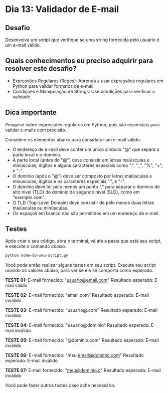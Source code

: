 # Dia 13: Validador de E-mail

## Desafio

Desenvolva um script que verifique se uma string fornecida pelo usuário é um e-mail válido.

## Quais conhecimentos eu preciso adquirir para resolver este desafio?

- Expressões Regulares (Regex): Aprenda a usar expressões regulares em Python para validar formatos de e-mail.
- Condições e Manipulação de Strings: Use condições para verificar a validade.

## Dica importante

Pesquise sobre expressões regulares em Python, pois são essenciais para validar e-mails com precisão.

Considere os elementos abaixo para considerar um e-mail válido:

- O endereço de e-mail deve conter um único símbolo "@" que separa a parte local e o domínio.
- A parte local (antes do "@") deve consistir em letras maiúsculas e minúsculas, dígitos e alguns caracteres especiais como ".", "_", "%", "+", e "-".
- O domínio (após o "@") deve ser composto por letras maiúsculas e minúsculas, dígitos e os caracteres especiais ".", e "-".
- O domínio deve ter pelo menos um ponto "." para separar o domínio de alto nível (TLD) do domínio de segundo nível (SLD), como em "exemplo.com".
- O TLD (Top-Level Domain) deve consistir de pelo menos duas letras maiúsculas ou minúsculas.
- Os espaços em branco não são permitidos em um endereço de e-mail.

## Testes

Após criar o seu código, abra o terminal, vá até a pasta que está seu script, e execute o comando abaixo.

```bash
python nome-do-seu-script.py
```

Você pode então realizar alguns testes em seu script. Execute seu script usando os valores abaixo, para ver se ele se comporta como esperado.

**TESTE 01:**
E-mail fornecido: "usuario@email.com"
Resultado esperado: E-mail válido

**TESTE 02:**
E-mail fornecido: "email.com"
Resultado esperado: E-mail inválido

**TESTE 03:**
E-mail fornecido: "usuario@.com"
Resultado esperado: E-mail inválido

**TESTE 04:**
E-mail fornecido: "usuario@dominio"
Resultado esperado: E-mail inválido

**TESTE 05:**
E-mail fornecido: "@dominio.com"
Resultado esperado: E-mail inválido

**TESTE 06:**
E-mail fornecido: "meu email@dominio.com"
Resultado esperado: E-mail inválido

**TESTE 07:**
E-mail fornecido: "meu@dominio.c"
Resultado esperado: E-mail inválido

Você pode fazer outros testes caso ache necessário.